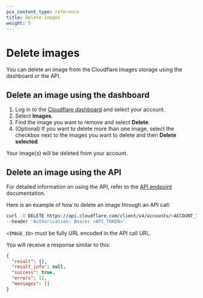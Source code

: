 ```yaml
---
pcx_content_type: reference
title: Delete images
weight: 5
---
```


# Delete images

You can delete an image from the Cloudflare Images storage using the dashboard or the API.

## Delete an image using the dashboard

1. Log in to the [Cloudflare dashboard](https://dash.cloudflare.com/login) and select your account.
2. Select **Images**.
3. Find the image you want to remove and select **Delete**.
4. (Optional) If you want to delete more than one image, select the checkbox next to the images you want to delete and then **Delete selected**.

Your image(s) will be deleted from your account.

## Delete an image using the API

For detailed information on using the API, refer to the [API endpoint](https://api.cloudflare.com/#cloudflare-images-delete-image) documentation.

Here is an example of how to delete an image through an API call:

```bash
curl -X DELETE https://api.cloudflare.com/client/v4/accounts/<ACCOUNT_ID>/images/v1/<IMAGE_ID> \
--header 'Authorization: Bearer <API_TOKEN>'
```

`<IMAGE_ID>` must be fully URL encoded in the API call URL.

You will receive a response similar to this:

```json
{
  "result": {},
  "result_info": null,
  "success": true,
  "errors": [],
  "messages": []
}
```